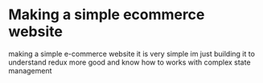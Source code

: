 # Making a simple ecommerce website

making a simple e-commerce website it is very simple im just building it
to understand redux more good and know how to works with complex state management